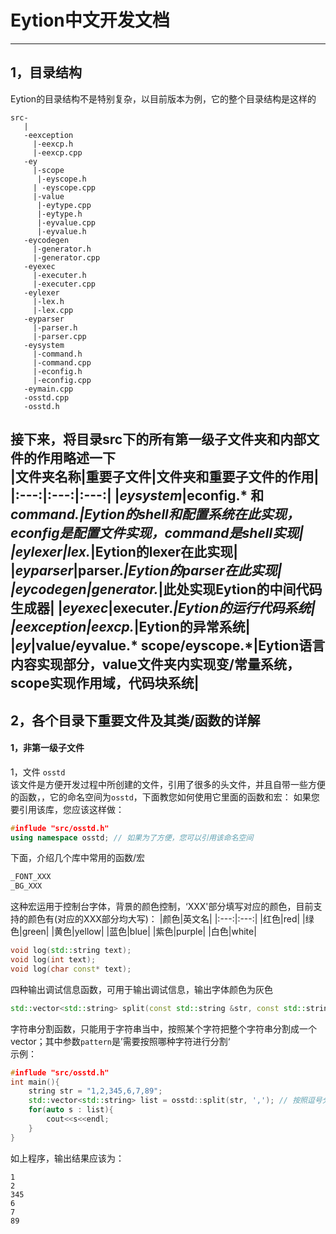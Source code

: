 # Eytion中文开发文档
---
## 1，目录结构
Eytion的目录结构不是特别复杂，以目前版本为例，它的整个目录结构是这样的
```
src-
   |
   -eexception
     |-eexcp.h
     |-eexcp.cpp
   -ey
     |-scope
      |-eyscope.h
     | -eyscope.cpp
     |-value
      |-eytype.cpp
      |-eytype.h
      |-eyvalue.cpp
      |-eyvalue.h
   -eycodegen
     |-generator.h
     |-generator.cpp
   -eyexec
     |-executer.h
     |-executer.cpp
   -eylexer
     |-lex.h
     |-lex.cpp
   -eyparser
     |-parser.h
     |-parser.cpp
   -eysystem
     |-command.h
     |-command.cpp
     |-econfig.h
     |-econfig.cpp
   -eymain.cpp
   -osstd.cpp
   -osstd.h
```
接下来，将目录src下的所有第一级子文件夹和内部文件的作用略述一下  
|文件夹名称|重要子文件|文件夹和重要子文件的作用|
|:---:|:---:|:---:|
|***eysystem***|econfig.* 和 ***command.****|Eytion的shell和配置系统在此实现，econfig是配置文件实现，command是shell实现|
|***eylexer***|lex.*|Eytion的lexer在此实现|
|***eyparser***|parser.*|Eytion的parser在此实现|
|***eycodegen***|generator.*|此处实现Eytion的中间代码生成器|
|***eyexec***|executer.*|Eytion的运行代码系统|
|***eexception***|eexcp.*|Eytion的异常系统|
|***ey***|value/eyvalue.* scope/eyscope.*|Eytion语言内容实现部分，value文件夹内实现变/常量系统，scope实现作用域，代码块系统|
---
## 2，各个目录下重要文件及其类/函数的详解
#### 1，非第一级子文件
1，文件 ``osstd``  
该文件是方便开发过程中所创建的文件，引用了很多的头文件，并且自带一些方便的函数，，它的命名空间为``osstd``，下面教您如何使用它里面的函数和宏：
如果您要引用该库，您应该这样做：
```C++
#influde "src/osstd.h"
using namespace osstd; // 如果为了方便，您可以引用该命名空间
```
下面，介绍几个库中常用的函数/宏
  
```C++
_FONT_XXX
_BG_XXX
```
这种宏运用于控制台字体，背景的颜色控制，‘XXX'部分填写对应的颜色，目前支持的颜色有(对应的XXX部分均大写)：
|颜色|英文名|
|:---:|:---:|
|红色|red|
|绿色|green|
|黄色|yellow|
|蓝色|blue|
|紫色|purple|
|白色|white|  
  
    
```C++
void log(std::string text);
void log(int text);
void log(char const* text);
```
四种输出调试信息函数，可用于输出调试信息，输出字体颜色为灰色  
  
```C++
std::vector<std::string> split(const std::string &str, const std::string &pattern);
```
字符串分割函数，只能用于字符串当中，按照某个字符把整个字符串分割成一个vector；其中参数``pattern``是’需要按照哪种字符进行分割‘  
示例：
```C++
#influde "src/osstd.h"
int main(){
    string str = "1,2,345,6,7,89";
    std::vector<std::string> list = osstd::split(str, ','); // 按照逗号分割
    for(auto s : list){
        cout<<s<<endl;
    }
}
```
如上程序，输出结果应该为：
```
1
2
345
6
7
89
```